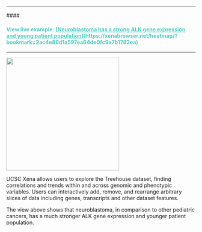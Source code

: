 <hr style="clear: both;">
#### <h4 style="color:#4ecdc4">View live example: [<span style="color:#4ecdc4"><u>Neuroblastoma has a strong ALK gene expression and young patient population</u></span>](https://xenabrowser.net/heatmap/?bookmark=2ac4e86d1a597ea64de0fc9a7b1782ea)</h4>
<hr>

<a href="https://xenabrowser.net/heatmap/?bookmark=2ac4e86d1a597ea64de0fc9a7b1782ea"><img src="https://rawgit.com/ucscXena/cohortMetaData/master/cohort_Treehouse%20public%20expression%20dataset%20(July%202017)/high-res-xena-screenshot-oct.16.2017.png" height="300"></a>

UCSC Xena allows users to explore the Treehouse dataset, finding correlations and trends within and across genomic and phenotypic variables. Users can interactively add, remove, and rearrange arbitrary slices of data including genes, transcripts and other dataset features. 

The view above shows that neuroblastoma, in comparison to other pediatric cancers, has a much stronger ALK gene expression and younger patient population.


